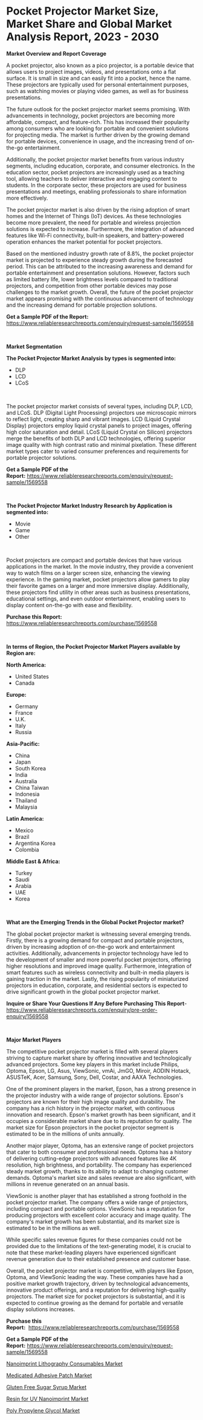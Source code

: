 <p><h1>Pocket Projector Market Size, Market Share and Global Market Analysis Report, 2023 - 2030</h1></p><p><strong>Market Overview and Report Coverage</strong></p>
<p><p>A pocket projector, also known as a pico projector, is a portable device that allows users to project images, videos, and presentations onto a flat surface. It is small in size and can easily fit into a pocket, hence the name. These projectors are typically used for personal entertainment purposes, such as watching movies or playing video games, as well as for business presentations.</p><p>The future outlook for the pocket projector market seems promising. With advancements in technology, pocket projectors are becoming more affordable, compact, and feature-rich. This has increased their popularity among consumers who are looking for portable and convenient solutions for projecting media. The market is further driven by the growing demand for portable devices, convenience in usage, and the increasing trend of on-the-go entertainment.</p><p>Additionally, the pocket projector market benefits from various industry segments, including education, corporate, and consumer electronics. In the education sector, pocket projectors are increasingly used as a teaching tool, allowing teachers to deliver interactive and engaging content to students. In the corporate sector, these projectors are used for business presentations and meetings, enabling professionals to share information more effectively.</p><p>The pocket projector market is also driven by the rising adoption of smart homes and the Internet of Things (IoT) devices. As these technologies become more prevalent, the need for portable and wireless projection solutions is expected to increase. Furthermore, the integration of advanced features like Wi-Fi connectivity, built-in speakers, and battery-powered operation enhances the market potential for pocket projectors.</p><p>Based on the mentioned industry growth rate of 8.8%, the pocket projector market is projected to experience steady growth during the forecasted period. This can be attributed to the increasing awareness and demand for portable entertainment and presentation solutions. However, factors such as limited battery life, lower brightness levels compared to traditional projectors, and competition from other portable devices may pose challenges to the market growth. Overall, the future of the pocket projector market appears promising with the continuous advancement of technology and the increasing demand for portable projection solutions.</p></p>
<p><strong>Get a Sample PDF of the Report:</strong> <a href="https://www.reliableresearchreports.com/enquiry/request-sample/1569558">https://www.reliableresearchreports.com/enquiry/request-sample/1569558</a></p>
<p>&nbsp;</p>
<p><strong>Market Segmentation</strong></p>
<p><strong>The Pocket Projector Market Analysis by types is segmented into:</strong></p>
<p><ul><li>DLP</li><li>LCD</li><li>LCoS</li></ul></p>
<p>&nbsp;</p>
<p><p>The pocket projector market consists of several types, including DLP, LCD, and LCoS. DLP (Digital Light Processing) projectors use microscopic mirrors to reflect light, creating sharp and vibrant images. LCD (Liquid Crystal Display) projectors employ liquid crystal panels to project images, offering high color saturation and detail. LCoS (Liquid Crystal on Silicon) projectors merge the benefits of both DLP and LCD technologies, offering superior image quality with high contrast ratio and minimal pixelation. These different market types cater to varied consumer preferences and requirements for portable projector solutions.</p></p>
<p><strong>Get a Sample PDF of the Report:</strong>&nbsp;<a href="https://www.reliableresearchreports.com/enquiry/request-sample/1569558">https://www.reliableresearchreports.com/enquiry/request-sample/1569558</a></p>
<p>&nbsp;</p>
<p><strong>The Pocket Projector Market Industry Research by Application is segmented into:</strong></p>
<p><ul><li>Movie</li><li>Game</li><li>Other</li></ul></p>
<p>&nbsp;</p>
<p><p>Pocket projectors are compact and portable devices that have various applications in the market. In the movie industry, they provide a convenient way to watch films on a larger screen size, enhancing the viewing experience. In the gaming market, pocket projectors allow gamers to play their favorite games on a larger and more immersive display. Additionally, these projectors find utility in other areas such as business presentations, educational settings, and even outdoor entertainment, enabling users to display content on-the-go with ease and flexibility.</p></p>
<p><strong>Purchase this Report:</strong>&nbsp; <a href="https://www.reliableresearchreports.com/purchase/1569558">https://www.reliableresearchreports.com/purchase/1569558</a></p>
<p>&nbsp;</p>
<p><strong>In terms of Region, the Pocket Projector Market Players available by Region are:</strong></p>
<p>
    <p> <strong> North America: </strong>
        <ul>
            <li>United States</li>
            <li>Canada</li>
        </ul>
        </p> 
    <p> <strong> Europe: </strong>
        <ul>
            <li>Germany</li>
            <li>France</li>
            <li>U.K.</li>
            <li>Italy</li>
            <li>Russia</li>
        </ul>
        </p> 
    <p> <strong> Asia-Pacific: </strong>
        <ul>
            <li>China</li>
            <li>Japan</li>
            <li>South Korea</li>
            <li>India</li>
            <li>Australia</li>
            <li>China Taiwan</li>
            <li>Indonesia</li>
            <li>Thailand</li>
            <li>Malaysia</li>
        </ul>
        </p> 
    <p> <strong> Latin America: </strong>
        <ul>
            <li>Mexico</li>
            <li>Brazil</li>
            <li>Argentina Korea</li>
            <li>Colombia</li>
        </ul>
        </p> 
    <p> <strong> Middle East & Africa: </strong>
        <ul>
            <li>Turkey</li>
            <li>Saudi</li>
            <li>Arabia</li>
            <li>UAE</li>
            <li>Korea</li>
        </ul>
    </p>
    </p>
<p>&nbsp;</p>
<p><strong>What are the Emerging Trends in the Global Pocket Projector market?</strong></p>
<p><p>The global pocket projector market is witnessing several emerging trends. Firstly, there is a growing demand for compact and portable projectors, driven by increasing adoption of on-the-go work and entertainment activities. Additionally, advancements in projector technology have led to the development of smaller and more powerful pocket projectors, offering higher resolutions and improved image quality. Furthermore, integration of smart features such as wireless connectivity and built-in media players is gaining traction in the market. Lastly, the rising popularity of miniaturized projectors in education, corporate, and residential sectors is expected to drive significant growth in the global pocket projector market.</p></p>
<p><strong>Inquire or Share Your Questions If Any Before Purchasing This Report</strong>- <a href="https://www.reliableresearchreports.com/enquiry/pre-order-enquiry/1569558">https://www.reliableresearchreports.com/enquiry/pre-order-enquiry/1569558</a></p>
<p>&nbsp;</p>
<p><strong>Major Market Players</strong></p>
<p><p>The competitive pocket projector market is filled with several players striving to capture market share by offering innovative and technologically advanced projectors. Some key players in this market include Philips, Optoma, Epson, LG, Asus, ViewSonic, vmAi, JmGO, Miroir, AODIN Hotack, ASUSTeK, Acer, Samsung, Sony, Dell, Costar, and AAXA Technologies.</p><p>One of the prominent players in the market, Epson, has a strong presence in the projector industry with a wide range of projector solutions. Epson's projectors are known for their high image quality and durability. The company has a rich history in the projector market, with continuous innovation and research. Epson's market growth has been significant, and it occupies a considerable market share due to its reputation for quality. The market size for Epson projectors in the pocket projector segment is estimated to be in the millions of units annually.</p><p>Another major player, Optoma, has an extensive range of pocket projectors that cater to both consumer and professional needs. Optoma has a history of delivering cutting-edge projectors with advanced features like 4K resolution, high brightness, and portability. The company has experienced steady market growth, thanks to its ability to adapt to changing customer demands. Optoma's market size and sales revenue are also significant, with millions in revenue generated on an annual basis.</p><p>ViewSonic is another player that has established a strong foothold in the pocket projector market. The company offers a wide range of projectors, including compact and portable options. ViewSonic has a reputation for producing projectors with excellent color accuracy and image quality. The company's market growth has been substantial, and its market size is estimated to be in the millions as well.</p><p>While specific sales revenue figures for these companies could not be provided due to the limitations of the text-generating model, it is crucial to note that these market-leading players have experienced significant revenue generation due to their established presence and customer base.</p><p>Overall, the pocket projector market is competitive, with players like Epson, Optoma, and ViewSonic leading the way. These companies have had a positive market growth trajectory, driven by technological advancements, innovative product offerings, and a reputation for delivering high-quality projectors. The market size for pocket projectors is substantial, and it is expected to continue growing as the demand for portable and versatile display solutions increases.</p></p>
<p><strong>Purchase this Report:</strong>&nbsp;&nbsp;<a href="https://www.reliableresearchreports.com/purchase/1569558">https://www.reliableresearchreports.com/purchase/1569558</a></p>
<p></p>
<p><strong>Get a Sample PDF of the Report:</strong>&nbsp;<a href="https://www.reliableresearchreports.com/enquiry/request-sample/1569558">https://www.reliableresearchreports.com/enquiry/request-sample/1569558</a></p>
<p><p><a href="https://www.linkedin.com/pulse/nanoimprint-lithography-consumables-market-size-share-amp/">Nanoimprint Lithography Consumables Market</a></p><p><a href="https://github.com/gshchiplitsov/Market-Research-Report-List-1/blob/main/medicated-adhesive-patch-market.md">Medicated Adhesive Patch Market</a></p><p><a href="https://medium.com/@malliekozey2023/gluten-free-sugar-syrup-market-the-key-to-successful-business-strategy-forecast-till-2030-432cf9812240">Gluten Free Sugar Syrup Market</a></p><p><a href="https://www.linkedin.com/pulse/resin-uv-nanoimprint-market-share-amp-new-trends-analysis/">Resin for UV Nanoimprint Market</a></p><p><a href="https://medium.com/@jackyhammes/poly-propylene-glycol-nbsp-market-focuses-on-market-share-size-and-projected-forecast-till-2030-0c722d34690a">Poly Propylene Glycol Market</a></p></p>